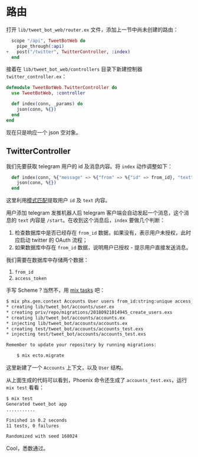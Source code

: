 # 路由

打开 `lib/tweet_bot_web/router.ex` 文件，添加上一节中尚未创建的路由：

```elixir
  scope "/api", TweetBotWeb do
    pipe_through(:api)
+   post("/twitter", TwitterController, :index)
  end
```
接着在 `lib/tweet_bot_web/controllers` 目录下新建控制器 `twitter_controller.ex`：

```elixir
defmodule TweetBotWeb.TwitterController do
  use TweetBotWeb, :controller

  def index(conn, _params) do
    json(conn, %{})
  end
end
```
现在只是响应一个 json 空对象。

## TwitterController

我们先要获取 telegram 用户的 id 及消息内容。将 `index` 动作调整如下：

```elixir
  def index(conn, %{"message" => %{"from" => %{"id" => from_id}, "text" => text}}) do
    json(conn, %{})
  end
```
这里利用[模式匹配](https://elixir-lang.org/getting-started/pattern-matching.html)提取用户 `id` 及 `text` 内容。

用户添加 telegram 发推机器人后 telegram 客户端会自动发起一个消息，这个消息的 `text` 内容是 `/start`。在收到这个消息后，`index` 要做几个判断：

1. 检查数据库中是否已经存在 `from_id` 数据，如果没有，表示用户未授权，此时应启动 twitter 的 OAuth 流程；
2. 如果数据库中存在 `from_id` 数据，说明用户已授权 - 提示用户直接发送消息。

我们需要在数据库中存储两个数据：

1. `from_id`
2. `access_token`

手写 Scheme？当然不，用 [mix tasks](https://hexdocs.pm/phoenix/Mix.Tasks.Phx.Gen.Context.html#content) 吧：

```sh
$ mix phx.gen.context Accounts User users from_id:string:unique access_token:string
* creating lib/tweet_bot/accounts/user.ex
* creating priv/repo/migrations/20180921014945_create_users.exs
* creating lib/tweet_bot/accounts/accounts.ex
* injecting lib/tweet_bot/accounts/accounts.ex
* creating test/tweet_bot/accounts/accounts_test.exs
* injecting test/tweet_bot/accounts/accounts_test.exs

Remember to update your repository by running migrations:

    $ mix ecto.migrate
```
这里新建了一个 `Accounts` 上下文，以及 `User` 结构。

从上面生成的代码可以看到，Phoenix 命令还生成了 `accounts_test.exs`，运行 `mix test` 看看：

```sh
$ mix test
Generated tweet_bot app
...........

Finished in 0.2 seconds
11 tests, 0 failures

Randomized with seed 168024
```
Cool，悉数通过。

